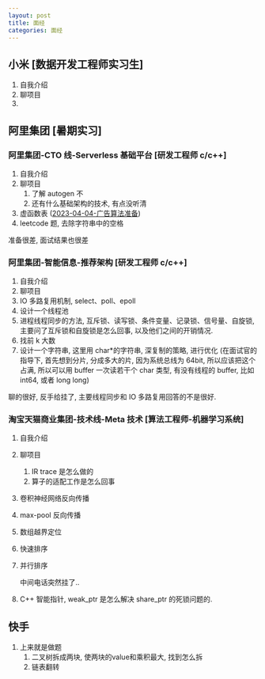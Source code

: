 ```yaml
---
layout: post
title: 面经
categories: 面经
---
```


## 小米 [数据开发工程师实习生]

1. 自我介绍
2. 聊项目
3. 

## 阿里集团 [暑期实习]

### 阿里集团-CTO 线-Serverless 基础平台 [研发工程师 c/c++]

1. 自我介绍
2. 聊项目
   1. 了解 autogen 不
   2. 还有什么基础架构的技术, 有点没听清
3. 虚函数表 ([2023-04-04-广告算法准备](2023-04-04-广告算法准备.md))
4. leetcode 题, 去除字符串中的空格

准备很差, 面试结果也很差

### 阿里集团-智能信息-推荐架构 [研发工程师 c/c++]

1. 自我介绍
2. 聊项目
3. IO 多路复用机制, select、poll、epoll
4. 设计一个线程池
5. 进程线程同步的方法, 互斥锁、读写锁、条件变量、记录锁、信号量、自旋锁, 主要问了互斥锁和自旋锁是怎么回事, 以及他们之间的开销情况.
6. 找前 k 大数
7. 设计一个字符串, 这里用 char\*的字符串, 深复制的策略, 进行优化 (在面试官的指导下, 首先想到分片, 分成多大的片, 因为系统总线为 64bit, 所以应该把这个占满, 所以可以用 buffer 一次读若干个 char 类型, 有没有线程的 buffer, 比如 int64, 或者 long long)

聊的很好, 反手给挂了, 主要线程同步和 IO 多路复用回答的不是很好.

### 淘宝天猫商业集团-技术线-Meta 技术 [算法工程师-机器学习系统]

1. 自我介绍
2. 聊项目
   1. IR trace 是怎么做的
   2. 算子的适配工作是怎么回事
3. 卷积神经网络反向传播
4. max-pool 反向传播
5. 数组越界定位
6. 快速排序
7. 并行排序

   中间电话突然挂了..

8. C++ 智能指针, weak_ptr 是怎么解决 share_ptr 的死锁问题的.

## 快手

1. 上来就是做题
    1. 二叉树拆成两块, 使两块的value和乘积最大, 找到怎么拆
    2. 链表翻转
